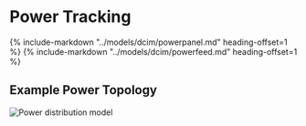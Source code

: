# Power Tracking

{%
    include-markdown "../models/dcim/powerpanel.md"
    heading-offset=1
%}
{%
    include-markdown "../models/dcim/powerfeed.md"
    heading-offset=1
%}

## Example Power Topology

![Power distribution model](../../media/power_distribution.png)
